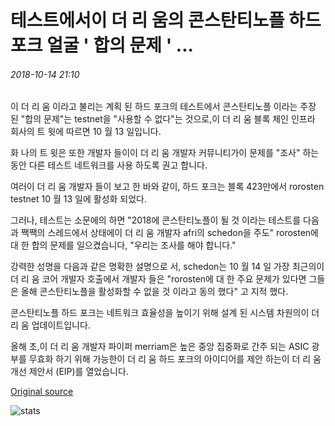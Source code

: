 # 테스트에서이 더 리 움의 콘스탄티노플 하드 포크 얼굴 ' 합의 문제 ' ...

###### 2018-10-14 21:10

이 더 리 움 이라고 불리는 계획 된 하드 포크의 테스트에서 콘스탄티노플 이라는 주장 된 "합의 문제"는 testnet을 "사용할 수 없다"는 것으로,이 더 리 움 블록 체인 인프라 회사의 트 윗에 따르면 10 월 13 일입니다.

화 나의 트 윗은 또한 개발자 들이이 더 리 움 개발자 커뮤니티가이 문제를 "조사" 하는 동안 다른 테스트 네트워크를 사용 하도록 권고 합니다.

여러이 더 리 움 개발자 들이 보고 한 바와 같이, 하드 포크는 블록 423만에서 rorosten testnet 10 월 13 일에 활성화 되었다.

그러나, 테스트는 소문에의 하면 "2018에 콘스탄티노플이 될 것 이라는 테스트를 다음과 짹짹의 스레드에서 상태에이 더 리 움 개발자 afri의 schedon을 주도" rorosten에 대 한 합의 문제를 일으켰습니다, "우리는 조사를 해야 합니다."

강력한 성명을 다음과 같은 명확한 설명으로 서, schedon는 10 월 14 일 가장 최근의이 더 리 움 코어 개발자 호출에서 개발자 들은 "rorosten에 대 한 주요 문제가 있다면 그들은 올해 콘스탄티노플을 활성화할 수 없을 것 이라고 동의 했다" 고 지적 했다.

콘스탄티노플 하드 포크는 네트워크 효율성을 높이기 위해 설계 된 시스템 차원의이 더 리 움 업데이트입니다.

올해 초,이 더 리 움 개발자 파이퍼 merriam은 높은 중앙 집중화로 간주 되는 ASIC 광부를 무효화 하기 위해 가능한이 더 리 움 하드 포크의 아이디어를 제안 하는이 더 리 움 개선 제안서 (EIP)를 열었습니다.

[Original source](https://cointelegraph.com/news/ethereums-constantinople-hard-fork-faces-consensus-issue-in-testing)

![stats](https://c.statcounter.com/11760860/0/a89fa40b/1/ "stats")